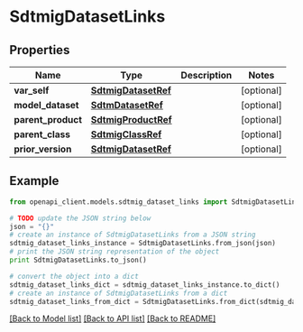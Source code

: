 # SdtmigDatasetLinks


## Properties
Name | Type | Description | Notes
------------ | ------------- | ------------- | -------------
**var_self** | [**SdtmigDatasetRef**](SdtmigDatasetRef.md) |  | [optional] 
**model_dataset** | [**SdtmDatasetRef**](SdtmDatasetRef.md) |  | [optional] 
**parent_product** | [**SdtmigProductRef**](SdtmigProductRef.md) |  | [optional] 
**parent_class** | [**SdtmigClassRef**](SdtmigClassRef.md) |  | [optional] 
**prior_version** | [**SdtmigDatasetRef**](SdtmigDatasetRef.md) |  | [optional] 

## Example

```python
from openapi_client.models.sdtmig_dataset_links import SdtmigDatasetLinks

# TODO update the JSON string below
json = "{}"
# create an instance of SdtmigDatasetLinks from a JSON string
sdtmig_dataset_links_instance = SdtmigDatasetLinks.from_json(json)
# print the JSON string representation of the object
print SdtmigDatasetLinks.to_json()

# convert the object into a dict
sdtmig_dataset_links_dict = sdtmig_dataset_links_instance.to_dict()
# create an instance of SdtmigDatasetLinks from a dict
sdtmig_dataset_links_from_dict = SdtmigDatasetLinks.from_dict(sdtmig_dataset_links_dict)
```
[[Back to Model list]](../README.md#documentation-for-models) [[Back to API list]](../README.md#documentation-for-api-endpoints) [[Back to README]](../README.md)


